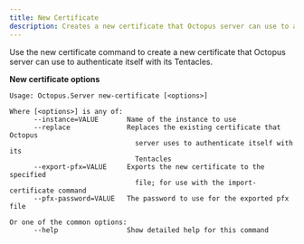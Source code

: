 ```yaml
---
title: New Certificate
description: Creates a new certificate that Octopus server can use to authenticate itself with its Tentacles
---
```


Use the new certificate command to create a new certificate that Octopus server can use to authenticate itself with its Tentacles.

**New certificate options**

```text
Usage: Octopus.Server new-certificate [<options>]

Where [<options>] is any of:
      --instance=VALUE       Name of the instance to use
      --replace              Replaces the existing certificate that Octopus
                               server uses to authenticate itself with its
                               Tentacles
      --export-pfx=VALUE     Exports the new certificate to the specified
                               file; for use with the import-certificate command
      --pfx-password=VALUE   The password to use for the exported pfx file

Or one of the common options:
      --help                 Show detailed help for this command
```
